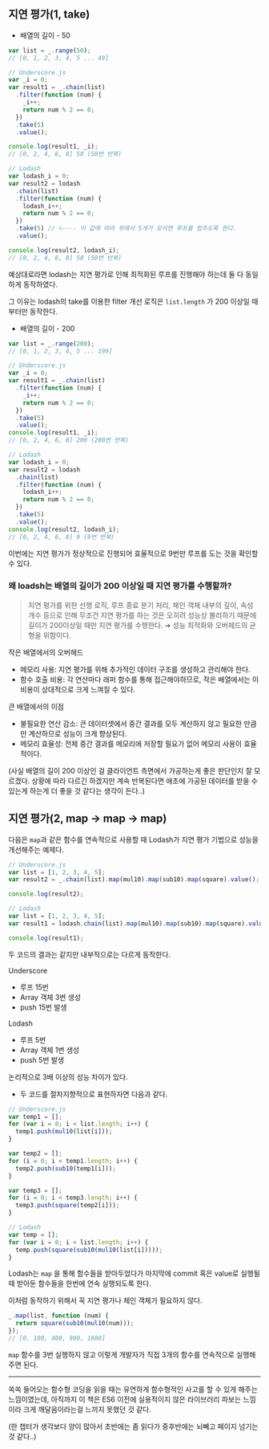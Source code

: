 ## 지연 평가(1, take)

- 배열의 길이 - 50

```jsx
var list = _.range(50);
// [0, 1, 2, 3, 4, 5 ... 49]

// Underscore.js
var _i = 0;
var result1 = _.chain(list)
  .filter(function (num) {
    _i++;
    return num % 2 == 0;
  })
  .take(5)
  .value();

console.log(result1, _i);
// [0, 2, 4, 6, 8] 50 (50번 반복)

// Lodash
var lodash_i = 0;
var result2 = lodash
  .chain(list)
  .filter(function (num) {
    lodash_i++;
    return num % 2 == 0;
  })
  .take(5) // <---- 이 값에 따라 위에서 5개가 모이면 루프를 멈추도록 한다.
  .value();

console.log(result2, lodash_i);
// [0, 2, 4, 6, 8] 50 (50번 반복)
```

예상대로라면 lodash는 지연 평가로 인해 최적화된 루프를 진행해야 하는데 둘 다 동일하게 동작하였다.

그 이유는 lodash의 take를 이용한 filter 개선 로직은 `list.length` 가 200 이상일 때부터만 동작한다.

- 배열의 길이 - 200

```jsx
var list = _.range(200);
// [0, 1, 2, 3, 4, 5 ... 199]

// Underscore.js
var _i = 0;
var result1 = _.chain(list)
  .filter(function (num) {
    _i++;
    return num % 2 == 0;
  })
  .take(5)
  .value();
console.log(result1, _i);
// [0, 2, 4, 6, 8] 200 (200번 반복)

// Lodash
var lodash_i = 0;
var result2 = lodash
  .chain(list)
  .filter(function (num) {
    lodash_i++;
    return num % 2 == 0;
  })
  .take(5)
  .value();
console.log(result2, lodash_i);
// [0, 2, 4, 6, 8] 9 (9번 반복)
```

이번에는 지연 평가가 정상적으로 진행되어 효율적으로 9번만 루프를 도는 것을 확인할 수 있다.

### 왜 loadsh는 배열의 길이가 200 이상일 때 지연 평가를 수행할까?

> 지연 평가를 위한 선행 로직, 루프 종료 분기 처리, 체인 객체 내부의 깊이, 속성 개수 등으로 인해 무조건 지연 평가를 하는 것은 오히려 성능상 불리하기 때문에 길이가 200이상일 때만 지연 평가를 수행한다.
> ➔ 성능 최적화와 오버헤드의 균형을 위함이다.

작은 배열에서의 오버헤드

- 메모리 사용: 지연 평가를 위해 추가적인 데이터 구조를 생성하고 관리해야 한다.
- 함수 호출 비용: 각 연산마다 래퍼 함수를 통해 접근해야하므로, 작은 배열에서는 이 비용이 상대적으로 크게 느껴질 수 있다.

큰 배열에서의 이점

- 불필요한 연산 감소: 큰 데이터셋에서 중간 결과를 모두 계산하지 않고 필요한 만큼만 계산하므로 성능이 크게 향상된다.
- 메모리 효율성: 전체 중간 결과를 메모리에 저장할 필요가 없어 메모리 사용이 효율적이다.

(사실 배열의 길이 200 이상인 걸 클라이언트 측면에서 가공하는게 좋은 판단인지 잘 모르겠다. 상황에 따라 다르긴 하겠지만 계속 반복된다면 애초에 가공된 데이터를 받을 수 있는게 하는게 더 좋을 것 같다는 생각이 든다..)

## 지연 평가(2, map → map → map)

다음은 `map`과 같은 함수를 연속적으로 사용할 때 Lodash가 지연 평가 기법으로 성능을 개선해주는 예제다.

```jsx
// Underscore.js
var list = [1, 2, 3, 4, 5];
var result2 = _.chain(list).map(mul10).map(sub10).map(square).value();

console.log(result2);

// Lodash
var list = [1, 2, 3, 4, 5];
var result1 = lodash.chain(list).map(mul10).map(sub10).map(square).value();

console.log(result1);
```

두 코드의 결과는 같지만 내부적으로는 다르게 동작한다.

Underscore

- 루프 15번
- Array 객체 3번 생성
- push 15번 발생

Lodash

- 루프 5번
- Array 객체 1번 생성
- push 5번 발생

논리적으로 3배 이상의 성능 차이가 있다.

- 두 코드를 절차지향적으로 표현하자면 다음과 같다.

```jsx
// Underscore.js
var temp1 = [];
for (var i = 0; i < list.length; i++) {
  temp1.push(mul10(list[i]));
}

var temp2 = [];
for (i = 0; i < temp1.length; i++) {
  temp2.push(sub10(temp1[i]));
}

var temp3 = [];
for (i = 0; i < temp3.length; i++) {
  temp3.push(square(temp2[i]));
}

// Lodash
var temp = [];
for (var i = 0; i < list.length; i++) {
  temp.push(square(sub10(mul10(list[i]))));
}
```

Lodash는 `map` 을 통해 함수들을 받아두었다가 마지막에 commit 혹은 value로 실행될 때 받아둔 함수들을 한번에 연속 실행되도록 한다.

이처럼 동작하기 위해서 꼭 지연 평가나 체인 객체가 필요하지 않다.

```jsx
_.map(list, function (num) {
  return square(sub10(mul10(num)));
});
// [0, 100, 400, 900, 1600]
```

`map` 함수를 3번 실행하지 않고 이렇게 개발자가 직접 3개의 함수를 연속적으로 실행해 주면 된다.

---

쏙쏙 들어오는 함수형 코딩을 읽을 때는 유연하게 함수형적인 사고를 할 수 있게 해주는 느낌이였는데, 아직까지 이 책은 ES6 이전에 실용적이지 않은 라이브러리 파보는 느낌이라 크게 깨달음이라는걸 느끼지 못했던 것 같다.

(한 챕터가 생각보다 양이 많아서 초반에는 좀 읽다가 중후반에는 뇌빼고 페이지 넘기는 것 같다..)
